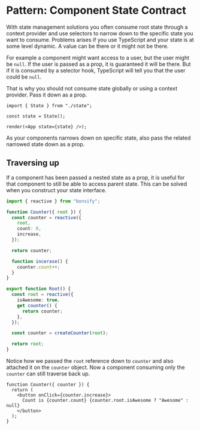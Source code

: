 # Pattern: Component State Contract

With state management solutions you often consume root state through a context provider and use selectors to narrow down to the specific state you want to consume. Problems arises if you use TypeScript and your state is at some level dynamic. A value can be there or it might not be there.

For example a component might want access to a user, but the user might be `null`. If the user is passed as a prop, it is guaranteed it will be there. But if it is consumed by a selector hook, TypeScript will tell you that the user could be `null`.

That is why you should not consume state globally or using a context provider. Pass it down as a prop.

```tsx
import { State } from "./state";

const state = State();

render(<App state={state} />);
```

As your components narrows down on specific state, also pass the related narrowed state down as a prop.

## Traversing up

If a component has been passed a nested state as a prop, it is useful for that component to still be able to access parent state. This can be solved when you construct your state interface.

```ts
import { reactive } from "bonsify";

function Counter({ root }) {
  const counter = reactive({
    root,
    count: 0,
    increase,
  });

  return counter;

  function incerase() {
    counter.count++;
  }
}

export function Root() {
  const root = reactive({
    isAwesome: true,
    get counter() {
      return counter;
    },
  });

  const counter = createCounter(root);

  return root;
}
```

Notice how we passed the `root` reference down to `counter` and also attached it on the `counter` object. Now a component consuming only the `counter` can still traverse back up.

```tsx
function Counter({ counter }) {
  return (
    <button onClick={counter.increase}>
      Count is {counter.count} {counter.root.isAwesome ? "Awesome" : null}
    </button>
  );
}
```
